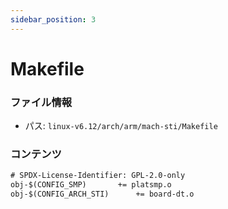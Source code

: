 ```yaml
---
sidebar_position: 3
---
```

# Makefile

### ファイル情報

- パス: `linux-v6.12/arch/arm/mach-sti/Makefile`

### コンテンツ

```txt
# SPDX-License-Identifier: GPL-2.0-only
obj-$(CONFIG_SMP)		+= platsmp.o
obj-$(CONFIG_ARCH_STI) 		+= board-dt.o

```
